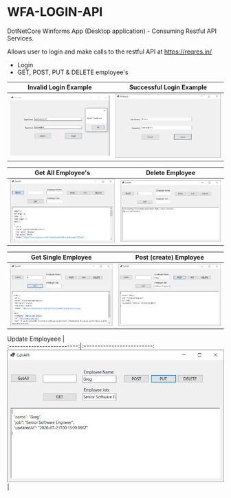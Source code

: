 # WFA-LOGIN-API
DotNetCore Winforms App (Desktop application) - Consuming Restful API Services. 

Allows user to login and make calls to the restful API at https://reqres.in/

- Login
- GET, POST, PUT & DELETE employee's




Invalid Login Example            |  Successful Login Example
:-------------------------:|:-------------------------:
![](invalidUser.png) |  ![](login.png)

Get All Employee's             |  Delete Employee
:-------------------------:|:-------------------------:
![](getall.png) |  ![](delete.png)

Get Single Employee             |  Post (create) Employee
:-------------------------:|:-------------------------:
![](get1.png) |  ![](postjsondata.png)

Update Employeee            |  
:-------------------------:|:-------------------------:
![](put.png) |  
